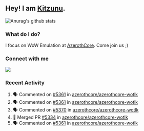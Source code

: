 ## Hey! I am [Kitzunu](https://Github.com/Kitzunu).

![Anurag's github stats](https://github-readme-stats.kitzunu.vercel.app/api?username=Kitzunu&show_icons=true)

### What do I do?

I focus on WoW Emulation at [AzerothCore](https://Github.com/AzerothCore). Come join us ;)

### Connect with me
[![](https://img.shields.io/badge/AzerothCore%20Discord-Connect%20with%20me!-green)](https://discord.com/invite/gkt4y2x)

### Recent Activity

<!--START_SECTION:activity-->
1. 🗣 Commented on [#5361](https://github.com/azerothcore/azerothcore-wotlk/issues/5361) in [azerothcore/azerothcore-wotlk](https://github.com/azerothcore/azerothcore-wotlk)
2. 🗣 Commented on [#5361](https://github.com/azerothcore/azerothcore-wotlk/issues/5361) in [azerothcore/azerothcore-wotlk](https://github.com/azerothcore/azerothcore-wotlk)
3. 🗣 Commented on [#5370](https://github.com/azerothcore/azerothcore-wotlk/issues/5370) in [azerothcore/azerothcore-wotlk](https://github.com/azerothcore/azerothcore-wotlk)
4. 🎉 Merged PR [#5334](https://github.com/azerothcore/azerothcore-wotlk/pull/5334) in [azerothcore/azerothcore-wotlk](https://github.com/azerothcore/azerothcore-wotlk)
5. 🗣 Commented on [#5361](https://github.com/azerothcore/azerothcore-wotlk/issues/5361) in [azerothcore/azerothcore-wotlk](https://github.com/azerothcore/azerothcore-wotlk)
<!--END_SECTION:activity-->
